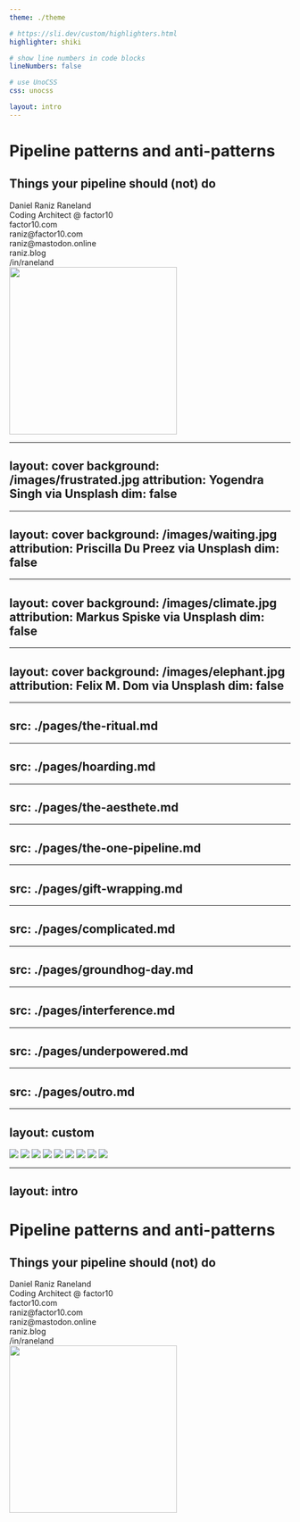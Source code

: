 ```yaml
---
theme: ./theme

# https://sli.dev/custom/highlighters.html
highlighter: shiki

# show line numbers in code blocks
lineNumbers: false

# use UnoCSS
css: unocss

layout: intro
---
```


# Pipeline patterns and anti-patterns
## Things your pipeline should (not) do

<div class="text-black">
Daniel Raniz Raneland<br />
Coding Architect @ factor10

<div class="grid grid-cols-4 w-80% mt-10">
    <div></div><div class="col-span-2"><mdi-firefox />factor10.com</div>
    <div class="col-span-2"><mdi-email />raniz@factor10.com</div>
    <div class="col-span-2"><mdi-mastodon />raniz@mastodon.online</div>
    <div class="col-span-2"><mdi-firefox />raniz.blog</div>
    <div class="col-span-2"><mdi-linkedin />/in/raneland</div>
</div>
</div>

<div class="absolute right-20px top-90px">
    <img width="300" src="/images/about-me-qr.svg" />
</div>

---
layout: cover
background: /images/frustrated.jpg
attribution: Yogendra Singh via Unsplash
dim: false
---

<!--

We wil try to reduce:

* Frustration

-->

---
layout: cover
background: /images/waiting.jpg
attribution: Priscilla Du Preez via Unsplash
dim: false
---

<!--

We wil try to reduce:

* Frustration
* Waiting times/lowered cycle time

-->

---
layout: cover
background: /images/climate.jpg
attribution: Markus Spiske via Unsplash
dim: false
---

<!--

We wil try to reduce:

* Frustration
* Waiting times/lowered cycle time
* Climate impact

-->

---
layout: cover
background: /images/elephant.jpg
attribution: Felix M. Dom via Unsplash
dim: false
---

<!--

Elephant in the room: Everyone is using different platforms with different syntax, feature and terminology.
This talk tries to be agnostic, examples will be in GitHub Actions YAML when needed, they are very few.

Pipeline -> Job -> Step
Jobs can be grouped into stages

-->

---
src: ./pages/the-ritual.md
---

---
src: ./pages/hoarding.md
---

---
src: ./pages/the-aesthete.md
---

---
src: ./pages/the-one-pipeline.md
---

---
src: ./pages/gift-wrapping.md
---

---
src: ./pages/complicated.md
---

---
src: ./pages/groundhog-day.md
---

---
src: ./pages/interference.md
---

---
src: ./pages/underpowered.md
---

---
src: ./pages/outro.md
---

---
layout: custom
---

<div class="grid grid-cols-3 grid-gap-10px justify-items-center align-items-center text-center absolute top-20px left-20px w-940px h-512px">
    <img class="max-h-160px" src="/images/ritual.jpg" />
    <img class="max-h-160px" src="/images/hoarding.jpg" />
    <img class="max-h-160px" src="/images/ordered.jpg" />
    <img class="max-h-160px" src="/images/the-one-pipeline.webp" />
    <img class="max-h-160px" src="/images/wrapped.jpg" />
    <img class="max-h-160px" src="/images/complicated.webp" />
    <img class="max-h-160px" src="/images/restarting.jpg" />
    <img class="max-h-160px" src="/images/interference.jpg" />
    <img class="max-h-160px" src="/images/underpowered.jpg" />
</div>


---
layout: intro
---

# Pipeline patterns and anti-patterns
## Things your pipeline should (not) do

<div class="text-black">
Daniel Raniz Raneland<br />
Coding Architect @ factor10

<div class="grid grid-cols-4 w-80% mt-10">
    <div></div><div class="col-span-2"><mdi-firefox />factor10.com</div>
    <div class="col-span-2"><mdi-email />raniz@factor10.com</div>
    <div class="col-span-2"><mdi-mastodon />raniz@mastodon.online</div>
    <div class="col-span-2"><mdi-firefox />raniz.blog</div>
    <div class="col-span-2"><mdi-linkedin />/in/raneland</div>
</div>
</div>

<div class="absolute right-20px top-90px">
    <img width="300" src="/images/about-me-qr.svg" />
</div>
